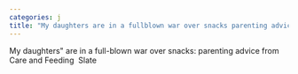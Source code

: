 ```yaml
---
categories: j
title: "My daughters are in a fullblown war over snacks parenting advice from Care and Feeding  Slate"
---
```

My daughters" are in a full-blown war over snacks: parenting advice from Care and Feeding&nbsp;&nbsp;Slate